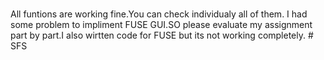 #
All funtions are working fine.You can check individualy all of them. I had some problem to impliment FUSE GUI.SO please evaluate my assignment part by part.I also wirtten code for FUSE but  its not working completely. # SFS
